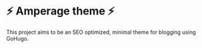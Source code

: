 # ⚡ Amperage theme ⚡

This project aims to be an SEO optimized, minimal theme for blogging using GoHugo. 
